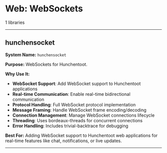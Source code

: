 # Web: WebSockets

1 libraries

---

## hunchensocket

**System Name:** `hunchensocket`

**Purpose:** WebSockets for Hunchentoot.

**Why Use It:**
- **WebSocket Support**: Add WebSocket support to Hunchentoot applications
- **Real-time Communication**: Enable real-time bidirectional communication
- **Protocol Handling**: Full WebSocket protocol implementation
- **Message Framing**: Handle WebSocket frame encoding/decoding
- **Connection Management**: Manage WebSocket connections lifecycle
- **Threading**: Uses bordeaux-threads for concurrent connections
- **Error Handling**: Includes trivial-backtrace for debugging

**Best For:** Adding WebSocket support to Hunchentoot web applications for real-time features like chat, notifications, or live updates.

---


